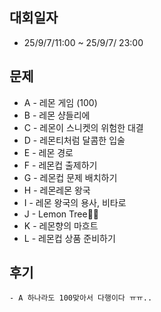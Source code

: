 ## 대회일자
- 25/9/7/11:00 ~ 25/9/7/ 23:00 <br>

## 문제
- A - 레몬 게임 (100) <br>
- B - 레몬 샹들리에 <br>
- C - 레몬이 스니켓의 위험한 대결 <br>
- D - 레몬티처럼 달콤한 입술 <br>
- E - 레몬 경로 <br>
- F - 레몬컵 출제하기 <br>
- G - 레몬컵 문제 배치하기 <br>
- H - 레몬레몬 왕국 <br>
- I - 레몬 왕국의 용사, 비타로 <br>
- J - Lemon Tree🍋🌳 <br>
- K - 레몬향의 마흐트 <br>
- L - 레몬컵 상품 준비하기 <br>


## 후기
```text
- A 하나라도 100맞아서 다행이다 ㅠㅠ..
```
